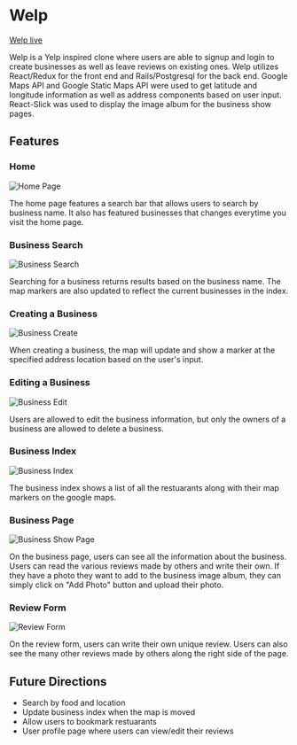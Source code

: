 # Welp

[Welp live][heroku]

Welp is a Yelp inspired clone where users are able to signup and login to create businesses as well as leave reviews on existing ones. Welp utilizes React/Redux for the front end and Rails/Postgresql for the back end. Google Maps API and Google Static Maps API were used to get latitude and longitude information as well as address components based on user input. React-Slick was used to display the image album for the business show pages. 

## Features

### Home

![Home Page][home]

The home page features a search bar that allows users to search by business name. It also has featured businesses that changes everytime you visit the home page.

### Business Search

![Business Search][search]

Searching for a business returns results based on the business name. The map markers are also updated to reflect the current businesses in the index.

### Creating a Business

![Business Create][business-create]

When creating a business, the map will update and show a marker at the specified address location based on the user's input.

### Editing a Business

![Business Edit][business-edit]

Users are allowed to edit the business information, but only the owners of a business are allowed to delete a business.

### Business Index

![Business Index][business-index]

The business index shows a list of all the restuarants along with their map markers on the google maps.

### Business Page

![Business Show Page][business-show]

On the business page, users can see all the information about the business. Users can read the various reviews made by others and write their own. If they have a photo they want to add to the business image album, they can simply click on "Add Photo" button and upload their photo.

### Review Form

![Review Form][review-form]

On the review form, users can write their own unique review. Users can also see the many other reviews made by others along the right side of the page.

## Future Directions

* Search by food and location
* Update business index when the map is moved
* Allow users to bookmark restuarants
* User profile page where users can view/edit their reviews

[heroku]: https://welp-i-guess.herokuapp.com/
[home]: https://github.com/jjl014/Welp/blob/master/app/assets/images/welp_home.png
[business-create]: https://github.com/jjl014/Welp/blob/master/app/assets/images/welp_business_create.png
[business-edit]: https://github.com/jjl014/Welp/blob/master/app/assets/images/welp_business_edit.png
[business-index]: https://github.com/jjl014/Welp/blob/master/app/assets/images/welp_business_index.png
[business-show]: https://github.com/jjl014/Welp/blob/master/app/assets/images/welp_business_show.png
[review-form]: https://github.com/jjl014/Welp/blob/master/app/assets/images/welp_review_form.png
[search]: https://github.com/jjl014/Welp/blob/master/app/assets/images/welp_search.png
